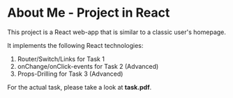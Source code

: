 # About Me - Project in React

This project is a React web-app that is similar to a classic
user's homepage.

It implements the following React technologies:

1. Router/Switch/Links for Task 1
2. onChange/onClick-events for Task 2 (Advanced)
3. Props-Drilling for Task 3 (Advanced)

For the actual task, please take a look at **task.pdf**.